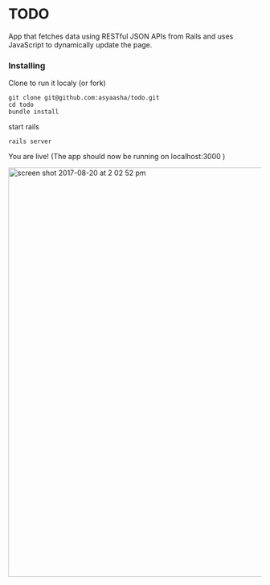 # TODO
App that fetches data using RESTful JSON APIs from Rails and uses JavaScript to dynamically update the page.

### Installing

Clone to run it localy (or fork)
```
git clone git@github.com:asyaasha/todo.git
cd todo
bundle install

```
start rails
```
rails server
```
You are live!  (The app should now be running on localhost:3000 )

<img width="815" alt="screen shot 2017-08-20 at 2 02 52 pm" src="https://user-images.githubusercontent.com/20131841/29497114-4dc81d44-85b0-11e7-84b9-cfc04e5107f7.png">

